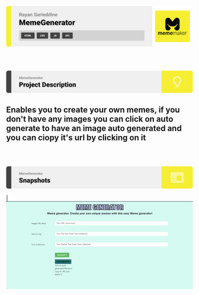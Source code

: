 <img src="./readme/title1.svg"/>

<br><br>

<!-- project philosophy -->
<img src="./readme/title2.svg"/>

## Enables you to create your own memes, if you don't have any images you can click on auto generate to have an image auto generated and you can ciopy it's url by clicking on it

<br><br>

<!-- Prototyping -->
<img src="./readme/title3.svg"/>

| ![Landing](./readme/demo.jpg)
